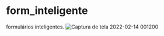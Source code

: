 # form_inteligente
formulários inteligentes.
![Captura de tela 2022-02-14 001200](https://user-images.githubusercontent.com/27660298/153798910-71eb1de2-01bb-489c-92bb-7bbd354806c1.jpg)
